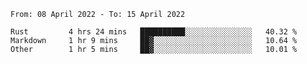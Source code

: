 <!--START_SECTION:waka-->

```text
From: 08 April 2022 - To: 15 April 2022

Rust         4 hrs 24 mins   ██████████░░░░░░░░░░░░░░░   40.32 %
Markdown     1 hr 9 mins     ██▓░░░░░░░░░░░░░░░░░░░░░░   10.64 %
Other        1 hr 5 mins     ██▓░░░░░░░░░░░░░░░░░░░░░░   10.01 %
```

<!--END_SECTION:waka-->
